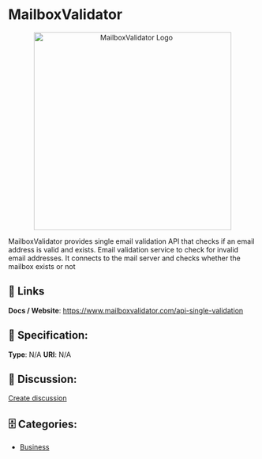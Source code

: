 # MailboxValidator
<p align="center">
    <img width="400" src="https://raw.githubusercontent.com/apis-list/apis-list/main/apis/mailboxvalidator/logo_256x256.png" alt="MailboxValidator Logo"/>
</p>

MailboxValidator provides single email validation API that checks if an email address is valid and exists. Email validation service to check for invalid email addresses. It connects to the mail server and checks whether the mailbox exists or not

##  🔗 Links
**Docs / Website**: https://www.mailboxvalidator.com/api-single-validation

## 🧬 Specification:
**Type**: N/A
**URI**: N/A

## 💬 Discussion:
[Create discussion](https://github.com/apis-list/apis-list/discussions/new)

## 🗄️ Categories:
- [Business](https://github.com/apis-list/apis-list#business)



